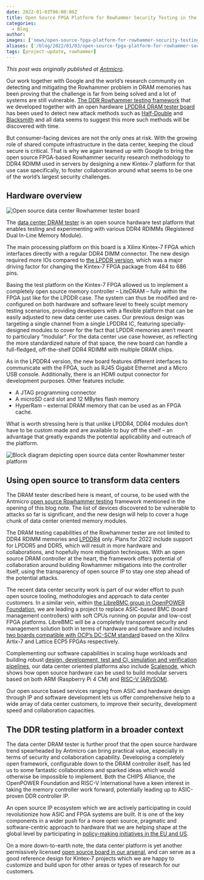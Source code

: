 ```yaml
---
date: 2022-01-03T00:00:00Z
title: Open Source FPGA Platform for Rowhammer Security Testing in the Data Center
categories:
  - Blog
author: 
images: ['news/open-source-fpga-platform-for-rowhammer-security-testing-in-the-data-center/share.png']
aliases: ['/blog/2022/01/03/open-source-fpga-platform-for-rowhammer-security-testing-in-the-data-center/']
tags: [project-update, rowhammer]
---
```


*This post was originally published at [Antmicro](https://antmicro.com/blog/2021/12/open-source-data-center-rowhammer-tester/).*

Our work together with Google and the world’s research community on detecting and mitigating the Rowhammer problem in DRAM memories has been proving that the challenge is far from being solved and a lot of systems are still vulnerable.
[The DDR Rowhammer testing framework](https://opensource.googleblog.com/2021/11/Open%20source%20DDR%20controller%20framework%20for%20mitigating%20Rowhammer.html) that we developed together with an open hardware [LPDDR4 DRAM tester board](https://antmicro.com/blog/2021/04/lpddr4-test-platform/) has been used to detect new attack methods such as [Half-Double](https://security.googleblog.com/2021/05/introducing-half-double-new-hammering.html) and [Blacksmith](https://thehackernews.com/2021/11/new-blacksmith-exploit-bypasses-current.html) and all data seems to suggest this more such methods will be discovered with time.

But consumer-facing devices are not the only ones at risk. With the growing role of shared compute infrastructure in the data center, keeping the cloud secure is critical. That is why we again teamed up with Google to bring the open source FPGA-based Rowhammer security research methodology to DDR4 RDIMM used in servers by designing a new Kintex-7 platform for that use case specifically, to foster collaboration around what seems to be one of the world’s largest security challenges.

## Hardware overview

![Open source data center Rowhammer tester board](datacenter_blog-note-twitter.png)

The [data center DRAM tester](https://opensource.antmicro.com/projects/data-center-dram-tester) is an open source hardware test platform that enables testing and experimenting with various DDR4 RDIMMs (Registered Dual In-Line Memory Module).

The main processing platform on this board is a Xilinx Kintex-7 FPGA which interfaces directly with a regular DDR4 DIMM connector. The new design required more IOs compared to [the LPDDR version](https://opensource.antmicro.com/projects/lpddr4-test-board), which was a major driving factor for changing the Kintex-7 FPGA package from 484 to 686 pins.

Basing the test platform on the Kintex-7 FPGA allowed us to implement a completely open source memory controller – LiteDRAM – fully within the FPGA just like for the LPDDR case. The system can thus be modified and re-configured on both hardware and software level to freely sculpt memory testing scenarios, providing developers with a flexible platform that can be easily adjusted to new data center use cases. Our previous design was targeting a single channel from a single LPDDR4 IC, featuring specially-designed modules to cover for the fact that LPDDR memories aren’t meant to particulary “modular”. For the data center use case however, as reflecting the more standardized nature of that space, the new board can handle a full-fledged, off-the-shelf DDR4 RDIMM with multiple DRAM chips.

As in the LPDDR4 version, the new board features different interfaces to communicate with the FPGA, such as RJ45 Gigabit Ethernet and a Micro USB console. Additionally, there is an HDMI output connector for development purposes. Other features include:

- A JTAG programming connector
- A microSD card slot and 12 MBytes flash memory
- HyperRam – external DRAM memory that can be used as an FPGA cache.

What is worth stressing here is that unlike LPDDR4, DDR4 modules don’t have to be custom made and are available to buy off the shelf – an advantage that greatly expands the potential applicability and outreach of the platform.

![Block diagram depicting open source data center Rowhammer tester platform](datacenter2_blog-note-twitter.svg)

## Using open source to transform data centers

The DRAM tester described here is meant, of course, to be used with the Antmicro [open source Rowhammer testing](https://github.com/antmicro/litex-rowhammer-tester) framework mentioned in the opening of this blog note. The list of devices discovered to be vulnerable to attacks so far is significant, and the new design will help to cover a huge chunk of data center oriented memory modules.

The DRAM testing capabilities of the Rowhammer tester are not limited to DDR4 RDIMM memories and [LPDDR4](https://litex-rowhammer-tester.readthedocs.io/en/latest/lpddr4_tb.html) only. Plans for 2022 include support for LPDDR5 and DDR5, which will result in more hardware and collaborations, and hopefully more mitigation techniques. With an open source DRAM controller at the heart, the framework offers potential of collaboration around building Rowhammer mitigations into the controller itself, using the transparency of open source IP to stay one step ahead of the potential attacks.

The recent data center security work is part of our wider effort to push open source tooling, methodologies and approach to data center customers. In a similar vein, within [the LibreBMC group in OpenPOWER Foundation](https://openpower.foundation/groups/librebmc/), we are leading a project to replace ASIC-based BMC (board management controllers) with soft CPUs running on popular and low-cost FPGA platforms. LibreBMC will be a completely transparent security and management solution both in terms of hardware and software and includes [two boards compatible with OCP’s DC-SCM standard](https://opensource.antmicro.com/projects/?search=dc-scm&category=development-platforms&page=1&projectsPerPage=12#filters) based on the Xilinx Artix-7 and Lattice ECP5 FPGAs respectively.

Complementing our software capabilities in scaling huge workloads and building robust [design, development, test and CI, simulation and verification pipelines](https://antmicro.com/blog/2021/08/open-source-github-actions-runners-with-gcp-and-terraform/), our data center oriented platforms also include [Scalenode](https://antmicro.com/blog/2021/04/scalenode-server-oriented-raspberry-pi4-baseboard/), which shows how open source hardware can be used to build modular servers based on both ARM (Raspberry Pi 4 CM) and [RISC-V (ARVSOM)](https://antmicro.com/blog/2021/04/arv-som-announcement/).

Our open source based services ranging from ASIC and hardware design through IP and software development lets us offer comprehensive help to a wide array of data center customers, to improve their security, development speed and collaboration capacities.

## The DDR testing platform in a broader context

The data center DRAM tester is further proof that the open source hardware trend spearheaded by Antmicro can bring practical value, especially in terms of security and collaboration capability. Developing a completely open framework, configurable down to the DRAM controller itself, has led us to some fantastic collaborations and sparked ideas which would otherwise be impossible to implement. Both the CHIPS Alliance, the OpenPOWER Foundation and RISC-V International have a keen interest in taking the memory controller work forward, potentially leading up to ASIC-proven DDR controller IP.

An open source IP ecosystem which we are actively participating in could revolutionize how ASIC and FPGA systems are built. It is one of the key components in a wider push for a more open source, pragmatic and software-centric approach to hardware that we are helping shape at the global level by participating in [policy-making initiatives in the EU and US](https://www.inside-association.eu/post/securing-european-sovereignty-key-recommendations-for-open-source-hardware-and-software).

On a more down-to-earth note, the data center platform is yet another permissively licensed [open source board in our arsenal](https://opensource.antmicro.com/projects?search=&category=development-platforms&page=1&projectsPerPage=12#filters), and can serve as a good reference design for Kintex-7 projects which we are happy to customize and build upon for other areas or types of research for our customers.
